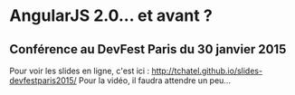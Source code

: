 # AngularJS 2.0... et avant ?
## Conférence au DevFest Paris du 30 janvier 2015

Pour voir les slides en ligne, c'est ici : http://tchatel.github.io/slides-devfestparis2015/
Pour la vidéo, il faudra attendre un peu...

